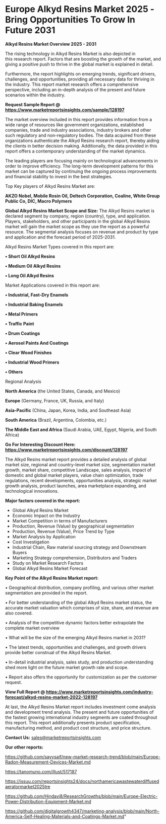# Europe Alkyd Resins Market 2025 -Bring Opportunities To Grow In Future 2031

<Strong> Alkyd Resins Market Overview 2025 - 2031</strong>

The rising technology in Alkyd Resins Market is also depicted in this research report. Factors that are boosting the growth of the market, and giving a positive push to thrive in the global market is explained in detail.

Furthermore, the report highlights on emerging trends, significant drivers, challenges, and opportunities, providing all necessary data for thriving in the industry. This report market research offers a comprehensive perspective, including an in-depth analysis of the present and future scenarios within the industry.

<strong>Request Sample Report @ <a href=https://www.marketreportsinsights.com/sample/128197>https://www.marketreportsinsights.com/sample/128197</a></strong>

The market overview included in this report provides information from a wide range of resources like government organizations, established companies, trade and industry associations, industry brokers and other such regulatory and non-regulatory bodies. The data acquired from these organizations authenticate the Alkyd Resins research report, thereby aiding the clients in better decision making. Additionally, the data provided in this report offers a contemporary understanding of the market dynamics.

The leading players are focusing mainly on technological advancements in order to improve efficiency. The long-term development patterns for this market can be captured by continuing the ongoing process improvements and financial stability to invest in the best strategies.

Top Key players of Alkyd Resins Market are:

<strong>AKZO Nobel, Mobile Rosin Oil, Deltech Corporation, Coaline, White Group Public Co, DIC, Macro Polymers</strong>

<strong><b>Global Alkyd Resins Market Scope and Size:</b></strong>
The Alkyd Resins market is declared segment by company, region (country), type, and application. Players, stakeholders, and other participants in the global Alkyd Resins market will gain the market scope as they use the report as a powerful resource. The segmental analysis focuses on revenue and product by type and application and the forecast period of 2025-2031.

Alkyd Resins Market Types covered in this report are:

<strong>• Short Oil Alkyd Resins

• Medium Oil Alkyd Resins

• Long Oil Alkyd Resins</strong>

Market Applications covered in this report are:

<strong>• Industrial, Fast-Dry Enamels

• Industrial Baking Enamels

• Metal Primers

• Traffic Paint

• Drum Coatings

• Aerosol Paints And Coatings

• Clear Wood Finishes

• Industrial Wood Primers

• Others</strong> 

Regional Analysis

<strong>North America</strong> (the United States, Canada, and Mexico)

<strong>Europe</strong> (Germany, France, UK, Russia, and Italy)

<strong>Asia-Pacific</strong> (China, Japan, Korea, India, and Southeast Asia)

<strong>South America</strong> (Brazil, Argentina, Colombia, etc.)

<strong>The Middle East and Africa</strong> (Saudi Arabia, UAE, Egypt, Nigeria, and South Africa)

<strong>Go For Interesting Discount Here: <a href=https://www.marketreportsinsights.com/discount/128197>https://www.marketreportsinsights.com/discount/128197</a></strong>

The Alkyd Resins market report provides a detailed analysis of global market size, regional and country-level market size, segmentation market growth, market share, competitive Landscape, sales analysis, impact of domestic and global market players, value chain optimization, trade regulations, recent developments, opportunities analysis, strategic market growth analysis, product launches, area marketplace expanding, and technological innovations.

<strong><b>Major factors covered in the report:</b></strong>
<ul>
  <li>Global Alkyd Resins Market </li>
  <li>Economic Impact on the Industry</li>
  <li>Market Competition in terms of Manufacturers</li>
  <li>Production, Revenue (Value) by geographical segmentation</li>
  <li>Production, Revenue (Value), Price Trend by Type</li>
  <li>Market Analysis by Application</li>
  <li>Cost Investigation</li>
  <li>Industrial Chain, Raw material sourcing strategy and Downstream Buyers</li>
  <li>Marketing Strategy comprehension, Distributors and Traders</li>
  <li>Study on Market Research Factors</li>
  <li>Global Alkyd Resins Market Forecast</li>
</ul>

<strong><b>Key Point of the Alkyd Resins Market report:</b></strong>

• Geographical distribution, company profiling, and various other market segmentation are provided in the report.

• For better understanding of the global Alkyd Resins market status, the accurate market valuation which comprises of size, share, and revenue are also covered.

• Analysis of the competitive dynamic factors better extrapolate the complete market overview

• What will be the size of the emerging Alkyd Resins market in 2031?

• The latest trends, opportunities and challenges, and growth drivers provide better construal of the Alkyd Resins Market.

• In-detail industrial analysis, sales study, and production understanding shed more light on the future market growth rate and scope.

• Report also offers the opportunity for customization as per the customer request.

<strong><b>View Full Report @ <a href=https://www.marketreportsinsights.com/industry-forecast/alkyd-resins-market-2022-128197>https://www.marketreportsinsights.com/industry-forecast/alkyd-resins-market-2022-128197</a></b></strong>


At last, the Alkyd Resins Market report includes investment come analysis and development trend analysis. The present and future opportunities of the fastest growing international industry segments are coated throughout this report. This report additionally presents product specification, manufacturing method, and product cost structure, and price structure.

<strong>Contact Us:</strong>
sales@marketreportsinsights.com

<strong>Our other reports:</strong>

<a href=https://github.com/sayysaif/new-market-research-trend/blob/main/Europe-Radon-Measurement-Devices-Market.md>https://github.com/sayysaif/new-market-research-trend/blob/main/Europe-Radon-Measurement-Devices-Market.md</a>

<a href=https://tanomuno.com/illust/517187>https://tanomuno.com/illust/517187</a>

<a href=https://issuu.com/reportsinsights24/docs/northamericawastewaterdiffusedaeratormarket2025tre>https://issuu.com/reportsinsights24/docs/northamericawastewaterdiffusedaeratormarket2025tre</a>

<a href=https://github.com/Hindavi8/ResearchGrowths/blob/main/Europe-Electric-Power-Distribution-Equipment-Market.md>https://github.com/Hindavi8/ResearchGrowths/blob/main/Europe-Electric-Power-Distribution-Equipment-Market.md</a>

<a href=https://github.com/digitalgrowth4347/marketing-analysis/blob/main/North-America-Self-Healing-Materials-and-Coatings-Market.md>https://github.com/digitalgrowth4347/marketing-analysis/blob/main/North-America-Self-Healing-Materials-and-Coatings-Market.md</a>"
